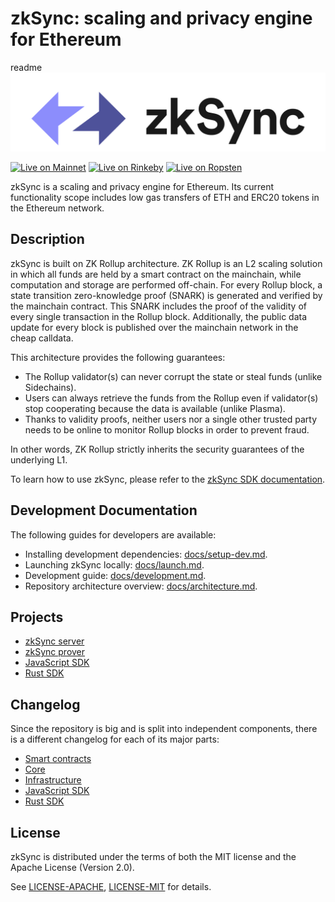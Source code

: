 # zkSync: scaling and privacy engine for Ethereum
readme
[![Logo](zkSyncLogo.svg)](https://zksync.io/)

[![Live on Mainnet](https://img.shields.io/badge/wallet-Live%20on%20Mainnet-blue)](https://wallet.zksync.io)
[![Live on Rinkeby](https://img.shields.io/badge/wallet-Live%20on%20Rinkeby-blue)](https://rinkeby.zksync.io)
[![Live on Ropsten](https://img.shields.io/badge/wallet-Live%20on%20Ropsten-blue)](https://ropsten.zksync.io)

zkSync is a scaling and privacy engine for Ethereum. Its current functionality scope includes low gas transfers of ETH
and ERC20 tokens in the Ethereum network.

## Description

zkSync is built on ZK Rollup architecture. ZK Rollup is an L2 scaling solution in which all funds are held by a smart
contract on the mainchain, while computation and storage are performed off-chain. For every Rollup block, a state
transition zero-knowledge proof (SNARK) is generated and verified by the mainchain contract. This SNARK includes the
proof of the validity of every single transaction in the Rollup block. Additionally, the public data update for every
block is published over the mainchain network in the cheap calldata.

This architecture provides the following guarantees:

- The Rollup validator(s) can never corrupt the state or steal funds (unlike Sidechains).
- Users can always retrieve the funds from the Rollup even if validator(s) stop cooperating because the data is
  available (unlike Plasma).
- Thanks to validity proofs, neither users nor a single other trusted party needs to be online to monitor Rollup blocks
  in order to prevent fraud.

In other words, ZK Rollup strictly inherits the security guarantees of the underlying L1.

To learn how to use zkSync, please refer to the [zkSync SDK documentation](https://zksync.io/api/sdk/).

## Development Documentation

The following guides for developers are available:

- Installing development dependencies: [docs/setup-dev.md](docs/setup-dev.md).
- Launching zkSync locally: [docs/launch.md](docs/launch.md).
- Development guide: [docs/development.md](docs/development.md).
- Repository architecture overview: [docs/architecture.md](docs/architecture.md).

## Projects

- [zkSync server](core/bin/server)
- [zkSync prover](core/bin/prover)
- [JavaScript SDK](sdk/zksync.js)
- [Rust SDK](sdk/zksync-rs)

## Changelog

Since the repository is big and is split into independent components, there is a different changelog for each of its
major parts:

- [Smart contracts](changelog/contracts.md)
- [Core](changelog/core.md)
- [Infrastructure](changelog/infrastructure.md)
- [JavaScript SDK](changelog/js-sdk.md)
- [Rust SDK](changelog/rust-sdk.md)

## License

zkSync is distributed under the terms of both the MIT license and the Apache License (Version 2.0).

See [LICENSE-APACHE](LICENSE-APACHE), [LICENSE-MIT](LICENSE-MIT) for details.
